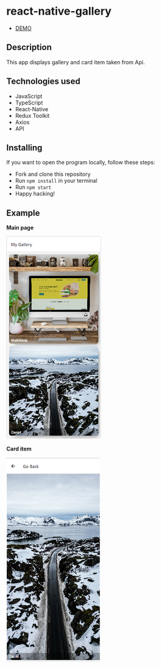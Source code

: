 # react-native-gallery

  - [DEMO](https://Reptiloid044.github.io/react-native-gallery)

## Description

  This app displays gallery and card item taken from Api.

## Technologies used 

  - JavaScript
  - TypeScript
  - React-Native
  - Redux Toolkit
  - Axios
  - API

## Installing
  If you want to open the program locally, follow these steps:

  - Fork and clone this repository
  - Run `npm install` in your terminal
  - Run `npm start`
  - Happy hacking!

## Example

**Main page**

![Main page](https://github.com/Reptiloid044/react-native-gallery/blob/main/assets/examples/MyGallery.PNG)

**Card item**

![Card item](https://github.com/Reptiloid044/react-native-gallery/blob/main/assets/examples/CardItem.PNG)